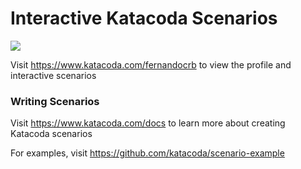 # Interactive Katacoda Scenarios

[![](http://shields.katacoda.com/katacoda/fernandocrb/count.svg)](https://www.katacoda.com/fernandocrb "Get your profile on Katacoda.com")

Visit https://www.katacoda.com/fernandocrb to view the profile and interactive scenarios

### Writing Scenarios
Visit https://www.katacoda.com/docs to learn more about creating Katacoda scenarios

For examples, visit https://github.com/katacoda/scenario-example
